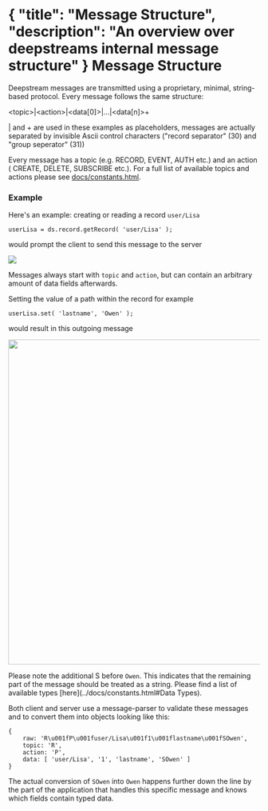 {
	"title": "Message Structure",
	"description": "An overview over deepstreams internal message structure"
}
Message Structure
========================================
Deepstream messages are transmitted using a proprietary, minimal, string-based protocol. Every message follows the same structure:

<div class="message-structure">
&lt;topic&gt;|&lt;action&gt;|&lt;data[0]&gt;|...|&lt;data[n]&gt;+
</div>

| and + are used in these examples as placeholders, messages are actually separated by invisible Ascii control characters ("record separator" (30) and "group seperator" (31))

Every message has a topic (e.g. RECORD, EVENT, AUTH etc.) and an action ( CREATE, DELETE, SUBSCRIBE etc.). For a full list of available topics and actions please see [docs/constants.html](../docs/constants.html).


### Example
Here's an example: creating or reading a record `user/Lisa`

	userLisa = ds.record.getRecord( 'user/Lisa' );

would prompt the client to send this message to the server

<img src="../assets/images/message-structure-record-create.png" />

Messages always start with `topic` and `action`, but can contain an arbitrary amount of data fields afterwards.

Setting the value of a path within the record for example

	userLisa.set( 'lastname', 'Owen' );

would result in this outgoing message

<img src="../assets/images/message-structure-record-patch.png" width="650"/>

Please note the additional S before `Owen`. This indicates that the remaining part of the message should be treated as a string. Please find a list of available types [here](../docs/constants.html#Data Types).

Both client and server use a message-parser to validate these messages and to convert them into objects looking like this:

	{
		raw: 'R\u001fP\u001fuser/Lisa\u001f1\u001flastname\u001fSOwen',
		topic: 'R',
		action: 'P',
		data: [ 'user/Lisa', '1', 'lastname', 'SOwen' ]
	}

The actual conversion of `SOwen` into `Owen` happens further down the line by the part of the application that handles this specific message and knows which fields contain typed data.